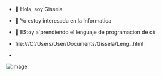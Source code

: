 - 👋 Hola, soy Gissela
- 👀 Yo estoy interesada en la Informatica 
- 🌱 EStoy a´prendiendo el lenguaje de programacion de c#
- file:///C:/Users/User/Documents/Gissela/Leng_.html

- 
![image](https://github.com/kevinpaizano/kevinpaizano/assets/133786553/6aef23e7-7a82-4b89-b5b6-411d1561c468)

